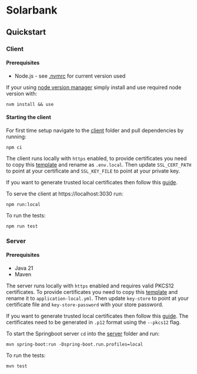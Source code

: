 # Solarbank
## Quickstart
### Client
#### Prerequisites
- Node.js - see [.nvmrc](client/.nvmrc) for current version used

If your using [node version manager](https://github.com/nvm-sh/nvm) simply install and use required node version with:
```shell
nvm install && use
```

#### Starting the client 
For first time setup navigate to the [client](./client) folder and pull dependencies by running:
```shell
npm ci
```

The client runs locally with `https` enabled, to provide certificates you need to copy this
[template](./client/environment/template.env.local) and rename as `.env.local`. Then update `SSL_CERT_PATH` to
point at your certificate and `SSL_KEY_FILE` to point at your private key. 

If you want to generate trusted local certificates then follow this [guide](docs/generating-trusted-certs.md). 

To serve the client at https://localhost:3030 run:
```shell
npm run:local
```
To run the tests:
```shell
npm run test
```

### Server
#### Prerequisites 
- Java 21
- Maven

The server runs locally with `https` enabled and requires valid PKCS12 certificates. To provide certificates you need to copy this
[template](./server/src/main/resources/template-application-local-yml) and rename it to `application-local.yml`. 
Then update `key-store` to point at your certificate file and `key-store-password` with your store password.

If you want to generate trusted local certificates then follow this [guide](docs/generating-trusted-certs.md). 
The certificates need to be generated in `.p12` format using the `--pkcs12` flag.

To start the Springboot server `cd` into the [server](./server) folder and run:
```shell
mvn spring-boot:run -Dspring-boot.run.profiles=local
```
To run the tests:
```shell
mvn test
```
